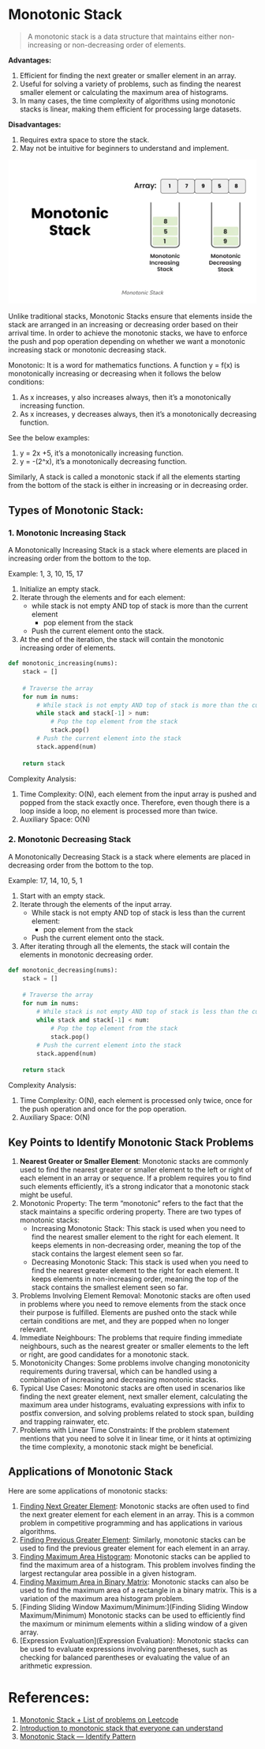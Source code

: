 # Monotonic Stack

> A monotonic stack is a data structure that maintains either non-increasing or non-decreasing order of elements.

**Advantages:**
1. Efficient for finding the next greater or smaller element in an array. 
2. Useful for solving a variety of problems, such as finding the nearest smaller element or calculating the maximum area of histograms. 
3. In many cases, the time complexity of algorithms using monotonic stacks is linear, making them efficient for processing large datasets.

**Disadvantages:**
1. Requires extra space to store the stack.
2. May not be intuitive for beginners to understand and implement.

![img.png](../../_attachments/img5.png)

Unlike traditional stacks, Monotonic Stacks ensure that elements inside the stack 
are arranged in an increasing or decreasing order based on their arrival time. 
In order to achieve the monotonic stacks, we have to enforce the push and pop operation 
depending on whether we want a monotonic increasing stack or monotonic decreasing stack.

Monotonic: It is a word for mathematics functions. 
A function y = f(x) is monotonically increasing or decreasing when it follows the below conditions:
1. As x increases, y also increases always, then it’s a monotonically increasing function. 
2. As x increases, y decreases always, then it’s a monotonically decreasing function.

See the below examples:
1. y = 2x +5, it’s a monotonically increasing function.
2. y = -(2^x), it’s a monotonically decreasing function. 

Similarly, A stack is called a monotonic stack if all the elements starting 
from the bottom of the stack is either in increasing or in decreasing order.

## Types of Monotonic Stack:

### 1. Monotonic Increasing Stack

A Monotonically Increasing Stack is a stack where elements are placed in increasing order from the bottom to the top.

Example: 1, 3, 10, 15, 17

1. Initialize an empty stack.
2. Iterate through the elements and for each element:
   * while stack is not empty AND top of stack is more than the current element
     - pop element from the stack
   * Push the current element onto the stack.
3. At the end of the iteration, the stack will contain the monotonic increasing order of elements.

```Python
def monotonic_increasing(nums):
    stack = []

    # Traverse the array
    for num in nums:
        # While stack is not empty AND top of stack is more than the current element
        while stack and stack[-1] > num:
            # Pop the top element from the stack
            stack.pop()
        # Push the current element into the stack
        stack.append(num)

    return stack
```

Complexity Analysis:
1. Time Complexity: O(N), each element from the input array is pushed and popped from the stack exactly once. Therefore, even though there is a loop inside a loop, no element is processed more than twice.
2. Auxiliary Space: O(N)

### 2. Monotonic Decreasing Stack

A Monotonically Decreasing Stack is a stack where elements are placed in decreasing order from the bottom to the top. 

Example: 17, 14, 10, 5, 1

1. Start with an empty stack.
2. Iterate through the elements of the input array. 
   * While stack is not empty AND top of stack is less than the current element:
     - pop element from the stack
   * Push the current element onto the stack.
3. After iterating through all the elements, the stack will contain the elements in monotonic decreasing order.

```Python
def monotonic_decreasing(nums):
    stack = []

    # Traverse the array
    for num in nums:
        # While stack is not empty AND top of stack is less than the current element
        while stack and stack[-1] < num:
            # Pop the top element from the stack
            stack.pop()
        # Push the current element into the stack
        stack.append(num)

    return stack
```

Complexity Analysis:
1. Time Complexity: O(N), each element is processed only twice, once for the push operation and once for the pop operation.
2. Auxiliary Space: O(N) 

## Key Points to Identify Monotonic Stack Problems

1. **Nearest Greater or Smaller Element**: Monotonic stacks are commonly used to find the nearest greater or smaller element to the left or right of each element in an array or sequence. If a problem requires you to find such elements efficiently, it’s a strong indicator that a monotonic stack might be useful.
2. Monotonic Property: The term “monotonic” refers to the fact that the stack maintains a specific ordering property. There are two types of monotonic stacks:
   * Increasing Monotonic Stack: This stack is used when you need to find the nearest smaller element to the right for each element. It keeps elements in non-decreasing order, meaning the top of the stack contains the largest element seen so far. 
   * Decreasing Monotonic Stack: This stack is used when you need to find the nearest greater element to the right for each element. It keeps elements in non-increasing order, meaning the top of the stack contains the smallest element seen so far.
3. Problems Involving Element Removal: Monotonic stacks are often used in problems where you need to remove elements from the stack once their purpose is fulfilled. Elements are pushed onto the stack while certain conditions are met, and they are popped when no longer relevant.
4. Immediate Neighbours: The problems that require finding immediate neighbours, such as the nearest greater or smaller elements to the left or right, are good candidates for a monotonic stack.
5. Monotonicity Changes: Some problems involve changing monotonicity requirements during traversal, which can be handled using a combination of increasing and decreasing monotonic stacks.
6. Typical Use Cases: Monotonic stacks are often used in scenarios like finding the next greater element, next smaller element, calculating the maximum area under histograms, evaluating expressions with infix to postfix conversion, and solving problems related to stock span, building and trapping rainwater, etc.
7. Problems with Linear Time Constraints: If the problem statement mentions that you need to solve it in linear time, or it hints at optimizing the time complexity, a monotonic stack might be beneficial.

## Applications of Monotonic Stack
Here are some applications of monotonic stacks:

1. [Finding Next Greater Element](https://www.geeksforgeeks.org/introduction-to-monotonic-stack-2/#:~:text=Finding%20Next%20Greater%20Element): Monotonic stacks are often used to find the next greater element for each element in an array. This is a common problem in competitive programming and has applications in various algorithms.
2. [Finding Previous Greater Element](https://www.geeksforgeeks.org/previous-greater-element/): Similarly, monotonic stacks can be used to find the previous greater element for each element in an array.
3. [Finding Maximum Area Histogram](https://www.geeksforgeeks.org/introduction-to-monotonic-stack-2/#:~:text=Finding%20Maximum%20Area%20Histogram): Monotonic stacks can be applied to find the maximum area of a histogram. This problem involves finding the largest rectangular area possible in a given histogram.
4. [Finding Maximum Area in Binary Matrix](https://www.geeksforgeeks.org/introduction-to-monotonic-stack-2/#:~:text=Finding%20Maximum%20Area%20in%20Binary%20Matrix): Monotonic stacks can also be used to find the maximum area of a rectangle in a binary matrix. This is a variation of the maximum area histogram problem.
5. [Finding Sliding Window Maximum/Minimum:](Finding Sliding Window Maximum/Minimum) Monotonic stacks can be used to efficiently find the maximum or minimum elements within a sliding window of a given array.
6. [Expression Evaluation](Expression Evaluation): Monotonic stacks can be used to evaluate expressions involving parentheses, such as checking for balanced parentheses or evaluating the value of an arithmetic expression.

# References:
1. [Monotonic Stack + List of problems on Leetcode](!https://liuzhenglaichn.gitbook.io/algorithm/monotonic-stack)
2. [Introduction to monotonic stack that everyone can understand](!https://medium.com/@florian_algo/introduction-to-monotonic-stack-that-everyone-can-understand-e5f54467faaf)
3. [Monotonic Stack — Identify Pattern](!https://itnext.io/monotonic-stack-identify-pattern-3da2d491a61e)